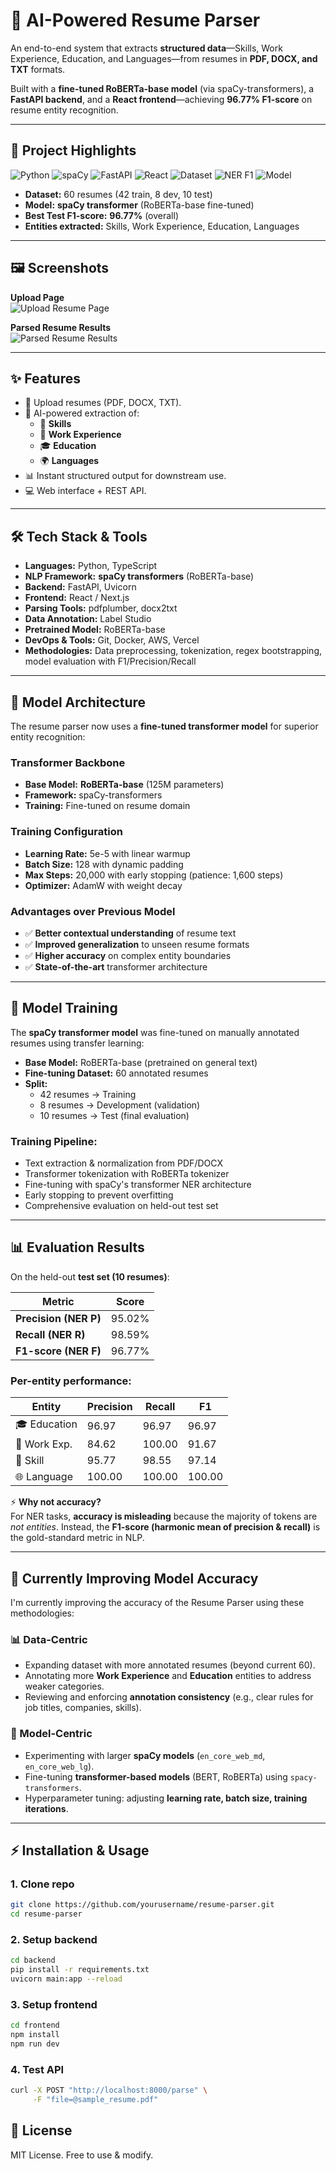 # 🤖 AI-Powered Resume Parser

An end-to-end system that extracts **structured data**—Skills, Work Experience, Education, and Languages—from resumes in **PDF, DOCX, and TXT** formats.  

Built with a **fine-tuned RoBERTa-base model** (via spaCy-transformers), a **FastAPI backend**, and a **React frontend**—achieving **96.77% F1-score** on resume entity recognition.

---

## 🚀 Project Highlights

![Python](https://img.shields.io/badge/Python-3.10-blue)
![spaCy](https://img.shields.io/badge/NLP-spaCy_transformers-green)
![FastAPI](https://img.shields.io/badge/API-FastAPI-teal)
![React](https://img.shields.io/badge/Frontend-React-blue)
![Dataset](https://img.shields.io/badge/Dataset-60%20resumes-orange)
![NER F1](https://img.shields.io/badge/F1%20Score-96.77%25-brightgreen)
![Model](https://img.shields.io/badge/Model-RoBERTa--base-red)

- **Dataset:** 60 resumes (42 train, 8 dev, 10 test)  
- **Model:** **spaCy transformer** (RoBERTa-base fine-tuned)  
- **Best Test F1-score:** **96.77%** (overall)  
- **Entities extracted:** Skills, Work Experience, Education, Languages  

---

## 🖼️ Screenshots

**Upload Page**  
![Upload Resume Page](./screenshots/upload-2.png)

**Parsed Resume Results**  
![Parsed Resume Results](./screenshots/results-3.png)

---

## ✨ Features
- 📂 Upload resumes (PDF, DOCX, TXT).  
- 🤖 AI-powered extraction of:
  - 🎯 **Skills**
  - 💼 **Work Experience**
  - 🎓 **Education**
  - 🌍 **Languages**  
- 📊 Instant structured output for downstream use.  
- 💻 Web interface + REST API.  

---

## 🛠️ Tech Stack & Tools

- **Languages:** Python, TypeScript  
- **NLP Framework:** **spaCy transformers** (RoBERTa-base)
- **Backend:** FastAPI, Uvicorn  
- **Frontend:** React / Next.js  
- **Parsing Tools:** pdfplumber, docx2txt  
- **Data Annotation:** Label Studio  
- **Pretrained Model:** RoBERTa-base
- **DevOps & Tools:** Git, Docker, AWS, Vercel
- **Methodologies:** Data preprocessing, tokenization, regex bootstrapping, model evaluation with F1/Precision/Recall  

---

## 🧠 Model Architecture

The resume parser now uses a **fine-tuned transformer model** for superior entity recognition:

### Transformer Backbone
- **Base Model:** **RoBERTa-base** (125M parameters)
- **Framework:** spaCy-transformers
- **Training:** Fine-tuned on resume domain

### Training Configuration
- **Learning Rate:** 5e-5 with linear warmup
- **Batch Size:** 128 with dynamic padding
- **Max Steps:** 20,000 with early stopping (patience: 1,600 steps)
- **Optimizer:** AdamW with weight decay

### Advantages over Previous Model
- ✅ **Better contextual understanding** of resume text
- ✅ **Improved generalization** to unseen resume formats
- ✅ **Higher accuracy** on complex entity boundaries
- ✅ **State-of-the-art** transformer architecture
---
## 🧠 Model Training

The **spaCy transformer model** was fine-tuned on manually annotated resumes using transfer learning:

- **Base Model:** RoBERTa-base (pretrained on general text)
- **Fine-tuning Dataset:** 60 annotated resumes  
- **Split:**  
  - 42 resumes → Training  
  - 8 resumes → Development (validation)  
  - 10 resumes → Test (final evaluation)  

### Training Pipeline:
- Text extraction & normalization from PDF/DOCX
- Transformer tokenization with RoBERTa tokenizer
- Fine-tuning with spaCy's transformer NER architecture
- Early stopping to prevent overfitting
- Comprehensive evaluation on held-out test set

---

## 📊 Evaluation Results

On the held-out **test set (10 resumes)**:

| Metric | Score |
|--------|-------|
| **Precision (NER P)** | 95.02% |
| **Recall (NER R)**    | 98.59% |
| **F1-score (NER F)**  | 96.77% |

### Per-entity performance:

| Entity       | Precision | Recall | F1    |
|--------------|-----------|--------|-------|
| 🎓 Education | 96.97     | 96.97  | 96.97 |
| 💼 Work Exp. | 84.62     | 100.00 | 91.67 |
| 🎯 Skill     | 95.77     | 98.55  | 97.14 |
| 🌐 Language  | 100.00    | 100.00 | 100.00 |



⚡ **Why not accuracy?**  
For NER tasks, **accuracy is misleading** because the majority of tokens are *not entities*. Instead, the **F1-score (harmonic mean of precision & recall)** is the gold-standard metric in NLP.  

---

## 🔧 Currently Improving Model Accuracy

I'm currently improving the accuracy of the Resume Parser using these methodologies:

### 📊 Data-Centric
- Expanding dataset with more annotated resumes (beyond current 60).  
- Annotating more **Work Experience** and **Education** entities to address weaker categories.  
- Reviewing and enforcing **annotation consistency** (e.g., clear rules for job titles, companies, skills).  

### 🤖 Model-Centric
- Experimenting with larger **spaCy models** (`en_core_web_md`, `en_core_web_lg`).  
- Fine-tuning **transformer-based models** (BERT, RoBERTa) using `spacy-transformers`.  
- Hyperparameter tuning: adjusting **learning rate, batch size, training iterations**.

---

## ⚡ Installation & Usage

### 1. Clone repo
```bash
git clone https://github.com/yourusername/resume-parser.git
cd resume-parser
```

### 2. Setup backend
```bash
cd backend
pip install -r requirements.txt
uvicorn main:app --reload
```

### 3. Setup frontend
```bash
cd frontend
npm install
npm run dev
```

### 4. Test API
```bash 
curl -X POST "http://localhost:8000/parse" \
     -F "file=@sample_resume.pdf"
```

## 📌 License

MIT License. Free to use & modify.
